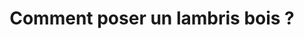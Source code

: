 ---
  template: 0
  type: "0"
  titre: "Comment poser un lambris bois ?"
  titreMEA: "Comment poser un lambris bois ?"
  surTitre: ""
  tempsLecture: ""
  libelleType: "Article"
  url: "/c/magazine/inspirations-tendances/comment-poser-un-lambris-bois"
  thematiques: "Travaux,Rénovation,Déco"
  piecesHabitation: "Chambre,Salon,Combles,Entrée"
  produits: "Parquet"
  sujets: ""
  tags: ""
  visuelMea: null
  visuelDesktop: 
    url: "/img/contrib/30ed7cf66380535b/lambris bois.jpg"
    alt: "lambris bois"
  visuelMobile: null
  title: "Comment poser un lambris bois ?"
  permalink: "articles//c/magazine/inspirations-tendances/comment-poser-un-lambris-bois"
  layout: "post"
  lang: "fr-fr"
---
